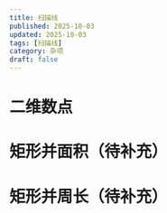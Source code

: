 ```yaml
---
title: 扫描线
published: 2025-10-03
updated: 2025-10-03
tags: [扫描线]
category: 杂项
draft: false
---
```


# 二维数点

# 矩形并面积（待补充）

# 矩形并周长（待补充）